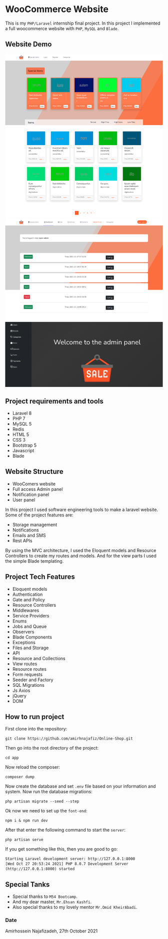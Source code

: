 # WooCommerce Website

This is my ```PHP/Laravel``` internship final project. In this project I implemented
a full woocommerce website with ```PHP```, ```MySQL``` and ```Blade```.

## Website Demo

<p align="center">

<img src="./assets/localhost_8000_.png" width="600" /><br />
<img src="./assets/localhost_8000_dashboard.png" width="600" /><br />
<img src="./assets/localhost_8000_super-admin.png" width="600" />

</p>

## Project requirements and tools

- Laravel 8
- PHP 7
- MySQL 5
- Redis
- HTML 5
- CSS 3
- Bootstrap 5
- Javascript
- Blade

## Website Structure

- WooComers website
- Full access Admin panel
- Notification panel
- User panel

In this project I used software engineering tools to make a laravel website.
Some of the project features are:

- Storage management
- Notifications
- Emails and SMS
- Rest APIs

By using the MVC architecture, I used the Eloquent models and Resource Controllers to create my routes and models. 
And for the view parts I used the simple Blade templating.

## Project Tech Features

- Eloquent models
- Authentication
- Gate and Policy
- Resource Controllers
- Middlewares
- Service Providers
- Enums
- Jobs and Queue
- Observers
- Blade Components
- Exceptions
- Files and Storage
- API
- Resource and Collections
- View routes
- Resource routes
- Form requests
- Seeder and Factory
- SQL Migrations
- Js Axios
- jQuery
- DOM

## How to run project

First clone into the repository:

```shell
git clone https://github.com/amirhnajafiz/Online-Shop.git
```

Then go into the root directory of the project:

```shell
cd app
```

Now reload the composer:

```shell
composer dump
```

Now create the database and set ```.env``` file based on your information and system.
Now run the database migrations:

```shell
php artisan migrate --seed --step
```

Ok now we need to set up the ```font-end```:

```shell
npm i & npm run dev
```

After that enter the following command to start the ```server```:

```shell
php artisan serve
```

If you get something like this, then you are good to go:

```shell
Starting Laravel development server: http://127.0.0.1:8000
[Wed Oct 27 20:53:24 2021] PHP 8.0.7 Development Server (http://127.0.0.1:8000) started
```

## Special Tanks

- Special thanks to ```M54 Bootcamp```.
- And my dear master, ```Mr.Ehsan Kashfi```.
- Also special thanks to my lovely mentor ```Mr.Omid KheirAbadi```.

### Date

Amirhossein Najafizadeh, 27th October 2021
